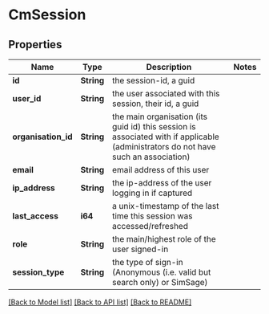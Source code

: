 # CmSession

## Properties

Name | Type | Description | Notes
------------ | ------------- | ------------- | -------------
**id** | **String** | the session-id, a guid | 
**user_id** | **String** | the user associated with this session, their id, a guid | 
**organisation_id** | **String** | the main organisation (its guid id) this session is associated with if applicable (administrators do not have such an association) | 
**email** | **String** | email address of this user | 
**ip_address** | **String** | the ip-address of the user logging in if captured | 
**last_access** | **i64** | a unix-timestamp of the last time this session was accessed/refreshed | 
**role** | **String** | the main/highest role of the user signed-in | 
**session_type** | **String** | the type of sign-in (Anonymous (i.e. valid but search only) or SimSage) | 

[[Back to Model list]](../README.md#documentation-for-models) [[Back to API list]](../README.md#documentation-for-api-endpoints) [[Back to README]](../README.md)


